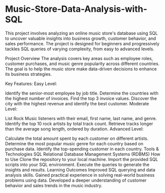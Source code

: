 # Music-Store-Data-Analysis-with-SQL
This project involves analyzing an online music store's database using SQL to uncover valuable insights into business growth, customer behavior, and sales performance. The project is designed for beginners and progressively tackles SQL queries of varying complexity, from easy to advanced levels.

Project Overview
The analysis covers key areas such as employee roles, customer purchases, and music genre popularity across different countries. The goal is to help the music store make data-driven decisions to enhance its business strategies.

Key Features:
Easy Level:

Identify the senior-most employee by job title.
Determine the countries with the highest number of invoices.
Find the top 3 invoice values.
Discover the city with the highest revenue and identify the best customer.
Moderate Level:

List Rock Music listeners with their email, first name, last name, and genre.
Identify the top 10 rock artists by total track count.
Retrieve tracks longer than the average song length, ordered by duration.
Advanced Level:

Calculate the total amount spent by each customer on different artists.
Determine the most popular music genre for each country based on purchase data.
Identify the top-spending customer in each country.
Tools & Technologies
SQL
Relational Database Management Systems (RDBMS)
How to Use
Clone the repository to your local machine.
Import the provided SQL scripts into your SQL environment.
Execute the queries to generate the insights and results.
Learning Outcomes
Improved SQL querying and data analysis skills.
Gained practical experience in solving real-world business problems using data.
Developed a deeper understanding of customer behavior and sales trends in the music industry.
